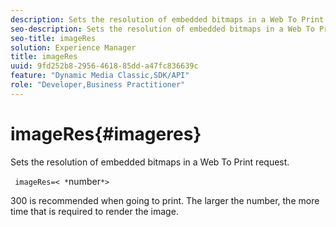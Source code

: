 ```yaml
---
description: Sets the resolution of embedded bitmaps in a Web To Print request.
seo-description: Sets the resolution of embedded bitmaps in a Web To Print request.
seo-title: imageRes
solution: Experience Manager
title: imageRes
uuid: 9fd252b8-2956-4618-85dd-a47fc836639c
feature: "Dynamic Media Classic,SDK/API"
role: "Developer,Business Practitioner"
---
```


# imageRes{#imageres}

Sets the resolution of embedded bitmaps in a Web To Print request.

 ` imageRes=< *`number`*>`

300 is recommended when going to print. The larger the number, the more time that is required to render the image. 
